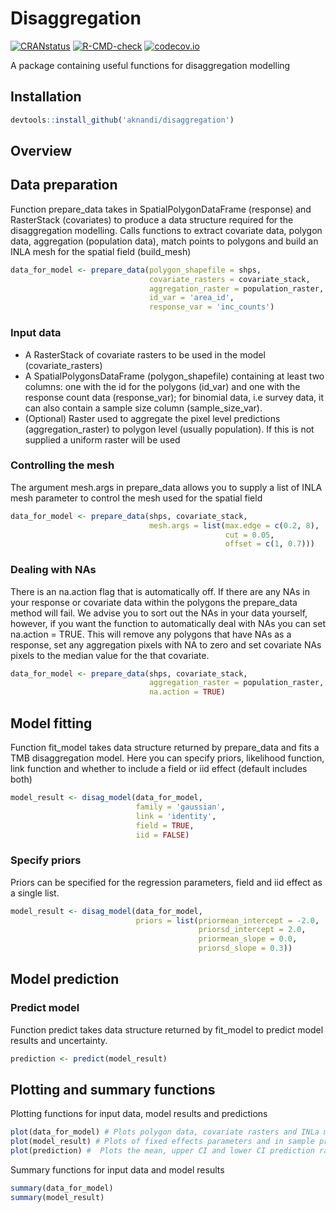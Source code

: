 Disaggregation
==============


[![CRANstatus](https://www.r-pkg.org/badges/version/dplyr)](https://cran.r-project.org/package=dplyr)
[![R-CMD-check](https://github.com/tidyverse/dplyr/actions/workflows/R-CMD-check.yaml/badge.svg)](https://github.com/tidyverse/dplyr/actions/workflows/R-CMD-check.yaml)
[![codecov.io](https://codecov.io/github/aknandi/disaggregation/coverage.svg?branch=master)](https://codecov.io/github/aknandi/disaggregation?branch=master)

A package containing useful functions for disaggregation modelling

Installation
------------

```R
devtools::install_github('aknandi/disaggregation')
```

Overview
--------

## Data preparation

Function prepare_data takes in SpatialPolygonDataFrame (response) and RasterStack (covariates) to produce a data structure required for the disaggregation modelling. Calls functions to extract covariate data, polygon data, aggregation (population data), match points to polygons and build an INLA mesh for the spatial field (build_mesh)

```R
data_for_model <- prepare_data(polygon_shapefile = shps, 
                               covariate_rasters = covariate_stack, 
                               aggregation_raster = population_raster,
                               id_var = 'area_id',
                               response_var = 'inc_counts')
```

### Input data

* A RasterStack of covariate rasters to be used in the model (covariate_rasters)
* A SpatialPolygonsDataFrame (polygon_shapefile) containing at least two columns: one with the id for the polygons (id_var) and one with the response count data (response_var); for binomial data, i.e survey data, it can also contain a sample size column (sample_size_var).
* (Optional) Raster used to aggregate the pixel level predictions (aggregation_raster) to polygon level (usually population). If this is not supplied a uniform raster will be used

### Controlling the mesh

The argument mesh.args in prepare_data allows you to supply a list of INLA mesh parameter to control the mesh used for the spatial field

```R
data_for_model <- prepare_data(shps, covariate_stack, 
                               mesh.args = list(max.edge = c(0.2, 8), 
                                                cut = 0.05, 
                                                offset = c(1, 0.7)))

```

### Dealing with NAs

There is an na.action flag that is automatically off. If there are any NAs in your response or covariate data within the polygons the prepare_data method will fail. We advise you to sort out the NAs in your data yourself, however, if you want the function to automatically deal with NAs you can set na.action = TRUE. This will remove any polygons that have NAs as a response, set any aggregation pixels with NA to zero and set covariate NAs pixels to the median value for the that covariate.

```R
data_for_model <- prepare_data(shps, covariate_stack, 
                               aggregation_raster = population_raster,
                               na.action = TRUE)
```

## Model fitting

Function fit_model takes data structure returned by prepare_data and fits a TMB disaggregation model. Here you can specify priors, likelihood function, link function and whether to include a field or iid effect (default includes both)

```R
model_result <- disag_model(data_for_model, 
                            family = 'gaussian', 
                            link = 'identity',
                            field = TRUE,
                            iid = FALSE)
```

### Specify priors

Priors can be specified for the regression parameters, field and iid effect as a single list.

```R
model_result <- disag_model(data_for_model, 
                            priors = list(priormean_intercept = -2.0,
                                          priorsd_intercept = 2.0,
                                          priormean_slope = 0.0,
                                          priorsd_slope = 0.3))
```

## Model prediction

### Predict model

Function predict takes data structure returned by fit_model to predict model results and uncertainty.

```R
prediction <- predict(model_result)
```

## Plotting and summary functions

Plotting functions for input data, model results and predictions

```R
plot(data_for_model) # Plots polygon data, covariate rasters and INLa mesh
plot(model_result) # Plots of fixed effects parameters and in sample predictions
plot(prediction) #  Plots the mean, upper CI and lower CI prediction rasters
```

Summary functions for input data and model results

```R
summary(data_for_model)  
summary(model_result) 
```


